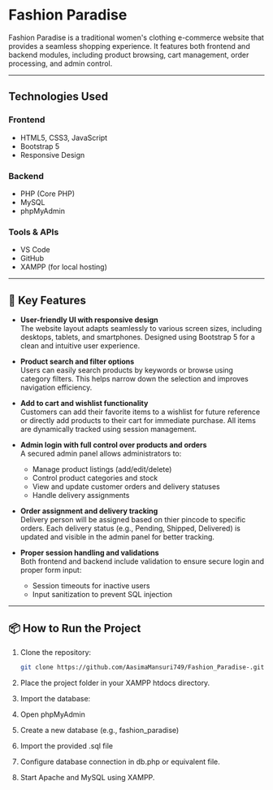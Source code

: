 # Fashion Paradise

Fashion Paradise is a traditional women's clothing e-commerce website that provides a seamless shopping experience. It features both frontend and backend modules, including product browsing, cart management, order processing, and admin control.

---

##  Technologies Used

###  Frontend
- HTML5, CSS3, JavaScript
- Bootstrap 5
- Responsive Design

###  Backend
- PHP (Core PHP)
- MySQL
- phpMyAdmin

###  Tools & APIs
- VS Code
- GitHub
- XAMPP (for local hosting)

---



## 🌟 Key Features

- **User-friendly UI with responsive design**  
  The website layout adapts seamlessly to various screen sizes, including desktops, tablets, and smartphones. Designed using Bootstrap 5 for a clean and intuitive user experience.

- **Product search and filter options**  
  Users can easily search products by keywords or browse using category filters. This helps narrow down the selection and improves navigation efficiency.

- **Add to cart and wishlist functionality**  
  Customers can add their favorite items to a wishlist for future reference or directly add products to their cart for immediate purchase. All items are dynamically tracked using session management.

- **Admin login with full control over products and orders**  
  A secured admin panel allows administrators to:
  - Manage product listings (add/edit/delete)
  - Control product categories and stock
  - View and update customer orders and delivery statuses
  - Handle delivery assignments

- **Order assignment and delivery tracking**  
   Delivery person will be assigned based on thier pincode to specific orders. Each delivery status (e.g., Pending, Shipped, Delivered) is updated and visible in the admin panel for better tracking.

- **Proper session handling and validations**  
  Both frontend and backend include validation to ensure secure login and proper form input:
  - Session timeouts for inactive users
  - Input sanitization to prevent SQL injection
  

---

## 📦 How to Run the Project

1. Clone the repository:
   ```bash
   git clone https://github.com/AasimaMansuri749/Fashion_Paradise-.git
2. Place the project folder in your XAMPP htdocs directory.

3. Import the database:

4. Open phpMyAdmin

5. Create a new database (e.g., fashion_paradise)

6. Import the provided .sql file

7. Configure database connection in db.php or equivalent file.

8. Start Apache and MySQL using XAMPP.
